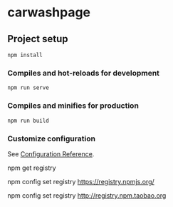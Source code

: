 # carwashpage

## Project setup
```
npm install
```

### Compiles and hot-reloads for development
```
npm run serve
```

### Compiles and minifies for production
```
npm run build
```

### Customize configuration
See [Configuration Reference](https://cli.vuejs.org/config/).

<!-- 查看当前源 -->
npm get registry
<!-- 切换默认源 -->
npm config set registry https://registry.npmjs.org/
<!-- 切换淘宝源 -->
npm config set registry http://registry.npm.taobao.org